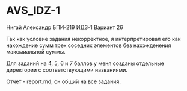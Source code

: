 # AVS_IDZ-1
Нигай Александр БПИ-219 ИДЗ-1 Вариант 26

Так как условие задания некорректное, я интерпретировал его как нахождение сумм трех соседних элементов без нахожденения максмиальной суммы.

Для заданий на 4, 5, 6 и 7 баллов у меня созданы отдельные директории с соответствующими названиями.

Отчет - report.md, он общий на все задания.
